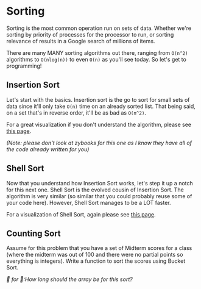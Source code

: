 Sorting
=======

Sorting is the most common operation run on sets of data. Whether we're sorting by priority of processes for the processor to run, or sorting relevance of results in a Google search of millions of items.

There are many MANY sorting algorithms out there, ranging from `O(n^2)` algorithms to `O(nlog(n))` to even `O(n)` as you'll see today. So let's get to programming!


Insertion Sort
--------------

Let's start with the basics. Insertion sort is the go to sort for small sets of data since it'll only take `O(n)` time on an already sorted list. That being said, on a set that's in reverse order, it'll be as bad as `O(n^2)`.

For a great visualization if you don't understand the algorithm, please see [this page](https://www.cs.usfca.edu/~galles/visualization/ComparisonSort.html).

*(Note: please don't look at zybooks for this one as I know they have all of the code already written for you)*

Shell Sort
----------

Now that you understand how Insertion Sort works, let's step it up a notch for this next one. Shell Sort is the evolved cousin of Insertion Sort. The algorithm is very similar (so similar that you could probably reuse some of your code here). However, Shell Sort manages to be a LOT faster.

For a visualization of Shell Sort, again please see [this page](https://www.cs.usfca.edu/~galles/visualization/ComparisonSort.html).

Counting Sort
-----------

Assume for this problem that you have a set of Midterm scores for a class (where the midterm was out of 100 and there were no partial points so everything is integers). Write a function to sort the scores using Bucket Sort.

*🍲 for 🤔:How long should the array be for this sort?*

